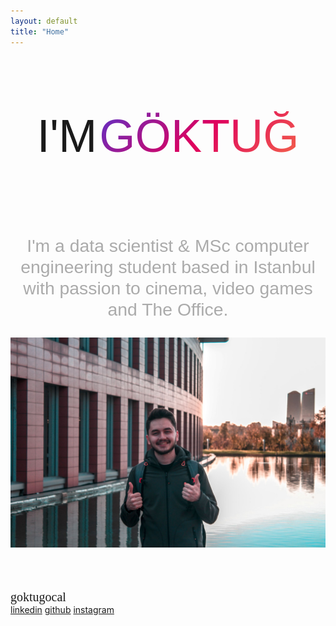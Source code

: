 ```yaml
---
layout: default
title: "Home"
---
```


<div class="main-banner">
   <div class="center" style="width: 100%;margin: 0 auto;height:100%;">
      <div class="row col-md-6 col-sm-12 align-items-center" style="margin: 0 auto;height:100%;">
         <div class="col-xl-12 col-xs-12 order-xl-1 order-2" style="text-align: center;">
            <p style="font-family: 'poppinsbold',  Arial, sans-serif; font-size: calc(30px + 4.55vw); line-height: 1.5; display:inline-block;">I'M</p>
            <p style="font-family: 'poppinsbold',  Arial, sans-serif; font-size: calc(30px + 4.55vw); line-height: 1.5; display:inline-block; background: linear-gradient(135deg,#5335CF, #DE005E, #F66E48); -webkit-text-fill-color: transparent; -webkit-background-clip: text;">GÖKTUĞ</p>
            <p style="font-family: 'poppinsbold',  Arial, sans-serif; font-size: calc(25px + 0.35vw); line-height: 1.2; color: rgb(171,171,171,1);">I'm a data scientist & MSc computer engineering student based in Istanbul with passion to cinema, video games and The Office.</p>
            <!--<p style="font-family: 'Open Sans', sans-serif; font-size: calc(20px + 0.52vw); line-height: 1; color: rgb(255,153,0,1);">Istanbul based Data Scientist.</p>
            <p style="font-family: 'Open Sans', sans-serif; font-size: calc(13px + 0.35vw); line-height: 1.2;">I'm a data scientist from Istanbul, working at REENGEN. I love cinema, every branch of sports, video games and The Office.</p>
            <p style="font-family: 'Open Sans', sans-serif; font-size: calc(13px + 0.35vw); line-height: 1.2;">Contact with me.</p>-->
            <div class="row col-md-7 center index-contact"> 
               <div class="col-3">
                  <img class="img-index-contact rounded-circle" src="assets/img/profile.jpg" alt="">
               </div>
               <div class="col-9" style="text-align: left;">
                  <div style="position: absolute; top: 25%;">
                     <a style="font-family:'poppinsbold'; font-size:20px;">goktugocal</a>
                     <div class="row">
                        <a class="col-4 index-contact-text" href="www.linkedin.com/in/goktugocal">linkedin</a>
                        <a class="col-4 index-contact-text" href="https://github.com/GoktugOcal">github</a>
                        <a class="col-4 index-contact-text" href="www.instagram.com/goktug.ocal/">instagram</a>
                     </div>
                  </div>
               </div>
            </div>
         </div>
      </div>
   </div>
</div>